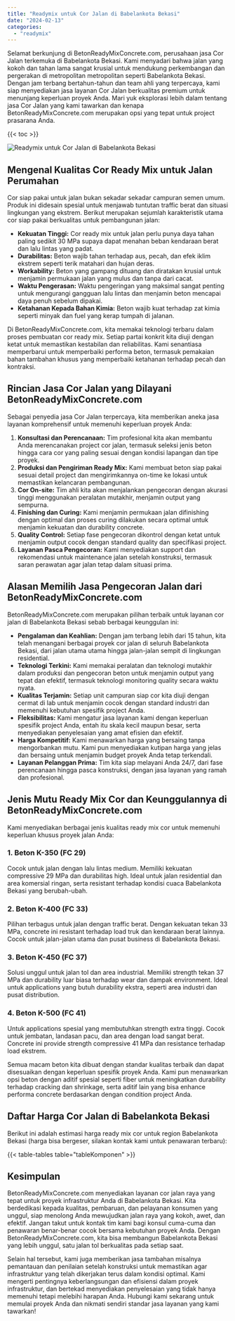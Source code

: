 ```yaml
---
title: "Readymix untuk Cor Jalan di Babelankota Bekasi"
date: "2024-02-13"
categories: 
  - "readymix"
---
```


Selamat berkunjung di BetonReadyMixConcrete.com, perusahaan jasa Cor Jalan terkemuka di Babelankota Bekasi. Kami menyadari bahwa jalan yang kokoh dan tahan lama sangat krusial untuk mendukung perkembangan dan pergerakan di metropolitan metropolitan seperti Babelankota Bekasi. Dengan jam terbang bertahun-tahun dan team ahli yang terpercaya, kami siap menyediakan jasa layanan Cor Jalan berkualitas premium untuk menunjang keperluan proyek Anda. Mari yuk eksplorasi lebih dalam tentang jasa Cor Jalan yang kami tawarkan dan kenapa BetonReadyMixConcrete.com merupakan opsi yang tepat untuk project prasarana Anda.

{{< toc >}}

![Readymix untuk Cor Jalan di Babelankota Bekasi](https://betoncor8.github.io/cor/harga-beton-readymix-concrete%20(15).png)

## Mengenal Kualitas Cor Ready Mix untuk Jalan Perumahan

Cor siap pakai untuk jalan bukan sekadar sekadar campuran semen umum. Produk ini didesain spesial untuk menjawab tuntutan traffic berat dan situasi lingkungan yang ekstrem. Berikut merupakan sejumlah karakteristik utama cor siap pakai berkualitas untuk pembangunan jalan:

- **Kekuatan Tinggi:** Cor ready mix untuk jalan perlu punya daya tahan paling sedikit 30 MPa supaya dapat menahan beban kendaraan berat dan lalu lintas yang padat.
- **Durabilitas:** Beton wajib tahan terhadap aus, pecah, dan efek iklim ekstrem seperti terik matahari dan hujan deras.
- **Workability:** Beton yang gampang dituang dan diratakan krusial untuk menjamin permukaan jalan yang mulus dan tanpa dari cacat.
- **Waktu Pengerasan:** Waktu pengeringan yang maksimal sangat penting untuk mengurangi gangguan lalu lintas dan menjamin beton mencapai daya penuh sebelum dipakai.
- **Ketahanan Kepada Bahan Kimia:** Beton wajib kuat terhadap zat kimia seperti minyak dan fuel yang kerap tumpah di jalanan.

Di BetonReadyMixConcrete.com, kita memakai teknologi terbaru dalam proses pembuatan cor ready mix. Setiap partai konkrit kita diuji dengan ketat untuk memastikan kestabilan dan reliabilitas. Kami senantiasa memperbarui untuk memperbaiki performa beton, termasuk pemakaian bahan tambahan khusus yang memperbaiki ketahanan terhadap pecah dan kontraksi.

## Rincian Jasa Cor Jalan yang Dilayani BetonReadyMixConcrete.com

Sebagai penyedia jasa Cor Jalan terpercaya, kita memberikan aneka jasa layanan komprehensif untuk memenuhi keperluan proyek Anda:

1. **Konsultasi dan Perencanaan:** Tim profesional kita akan membantu Anda merencanakan project cor jalan, termasuk seleksi jenis beton hingga cara cor yang paling sesuai dengan kondisi lapangan dan tipe proyek.
2. **Produksi dan Pengiriman Ready Mix:** Kami membuat beton siap pakai sesuai detail project dan mengirimkannya on-time ke lokasi untuk memastikan kelancaran pembangunan.
3. **Cor On-site:** Tim ahli kita akan menjalankan pengecoran dengan akurasi tinggi menggunakan peralatan mutakhir, menjamin output yang sempurna.
4. **Finishing dan Curing:** Kami menjamin permukaan jalan difinishing dengan optimal dan proses curing dilakukan secara optimal untuk menjamin kekuatan dan durability concrete.
5. **Quality Control:** Setiap fase pengecoran dikontrol dengan ketat untuk menjamin output cocok dengan standard quality dan specifikasi project.
6. **Layanan Pasca Pengecoran:** Kami menyediakan support dan rekomendasi untuk maintenance jalan setelah konstruksi, termasuk saran perawatan agar jalan tetap dalam situasi prima.

## Alasan Memilih Jasa Pengecoran Jalan dari BetonReadyMixConcrete.com

BetonReadyMixConcrete.com merupakan pilihan terbaik untuk layanan cor jalan di Babelankota Bekasi sebab berbagai keunggulan ini:

- **Pengalaman dan Keahlian:** Dengan jam terbang lebih dari 15 tahun, kita telah menangani berbagai proyek cor jalan di seluruh Babelankota Bekasi, dari jalan utama utama hingga jalan-jalan sempit di lingkungan residential.
- **Teknologi Terkini:** Kami memakai peralatan dan teknologi mutakhir dalam produksi dan pengecoran beton untuk menjamin output yang tepat dan efektif, termasuk teknologi monitoring quality secara waktu nyata.
- **Kualitas Terjamin:** Setiap unit campuran siap cor kita diuji dengan cermat di lab untuk menjamin cocok dengan standard industri dan memenuhi kebutuhan spesifik project Anda.
- **Fleksibilitas:** Kami mengatur jasa layanan kami dengan keperluan spesifik project Anda, entah itu skala kecil maupun besar, serta menyediakan penyelesaian yang amat efisien dan efektif.
- **Harga Kompetitif:** Kami menawarkan harga yang bersaing tanpa mengorbankan mutu. Kami pun menyediakan kutipan harga yang jelas dan bersaing untuk menjamin budget proyek Anda tetap terkendali.
- **Layanan Pelanggan Prima:** Tim kita siap melayani Anda 24/7, dari fase perencanaan hingga pasca konstruksi, dengan jasa layanan yang ramah dan profesional.

## Jenis Mutu Ready Mix Cor dan Keunggulannya di BetonReadyMixConcrete.com

Kami menyediakan berbagai jenis kualitas ready mix cor untuk memenuhi keperluan khusus proyek jalan Anda:

### 1\. Beton K-350 (FC 29)

Cocok untuk jalan dengan lalu lintas medium. Memiliki kekuatan compressive 29 MPa dan durabilitas high. Ideal untuk jalan residential dan area komersial ringan, serta resistant terhadap kondisi cuaca Babelankota Bekasi yang berubah-ubah.

### 2\. Beton K-400 (FC 33)

Pilihan terbagus untuk jalan dengan traffic berat. Dengan kekuatan tekan 33 MPa, concrete ini resistant terhadap load truk dan kendaraan berat lainnya. Cocok untuk jalan-jalan utama dan pusat business di Babelankota Bekasi.

### 3\. Beton K-450 (FC 37)

Solusi unggul untuk jalan tol dan area industrial. Memiliki strength tekan 37 MPa dan durability luar biasa terhadap wear dan dampak environment. Ideal untuk applications yang butuh durability ekstra, seperti area industri dan pusat distribution.

### 4\. Beton K-500 (FC 41)

Untuk applications spesial yang membutuhkan strength extra tinggi. Cocok untuk jembatan, landasan pacu, dan area dengan load sangat berat. Concrete ini provide strength compressive 41 MPa dan resistance terhadap load ekstrem.

Semua macam beton kita dibuat dengan standar kualitas terbaik dan dapat disesuaikan dengan keperluan spesifik proyek Anda. Kami pun menawarkan opsi beton dengan aditif spesial seperti fiber untuk meningkatkan durability terhadap cracking dan shrinkage, serta aditif lain yang bisa enhance performa concrete berdasarkan dengan condition project Anda.

## Daftar Harga Cor Jalan di Babelankota Bekasi

Berikut ini adalah estimasi harga ready mix cor untuk region Babelankota Bekasi (harga bisa bergeser, silakan kontak kami untuk penawaran terbaru):

{{< table-tables table="tableKomponen" >}}

## Kesimpulan

BetonReadyMixConcrete.com menyediakan layanan cor jalan raya yang tepat untuk proyek infrastruktur Anda di Babelankota Bekasi. Kita berdedikasi kepada kualitas, pembaruan, dan pelayanan konsumen yang unggul, siap menolong Anda mewujudkan jalan raya yang kokoh, awet, dan efektif. Jangan takut untuk kontak tim kami bagi konsul cuma-cuma dan penawaran benar-benar cocok bersama kebutuhan proyek Anda. Dengan BetonReadyMixConcrete.com, kita bisa membangun Babelankota Bekasi yang lebih unggul, satu jalan tol berkualitas pada setiap saat.

Selain hal tersebut, kami juga memberikan jasa tambahan misalnya pemantauan dan penilaian setelah konstruksi untuk memastikan agar infrastruktur yang telah dikerjakan terus dalam kondisi optimal. Kami mengerti pentingnya keberlangsungan dan efisiensi dalam proyek infrastruktur, dan bertekad menyediakan penyelesaian yang tidak hanya memenuhi tetapi melebihi harapan Anda. Hubungi kami sekarang untuk memulai proyek Anda dan nikmati sendiri standar jasa layanan yang kami tawarkan!
